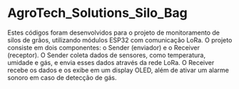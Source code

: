 # AgroTech_Solutions_Silo_Bag
 Estes códigos foram desenvolvidos para o projeto de monitoramento de silos de grãos, utilizando módulos ESP32 com comunicação LoRa. O projeto consiste em dois componentes: o Sender (enviador) e o Receiver (receptor). O Sender coleta dados de sensores, como temperatura, umidade e gás, e envia esses dados através da rede LoRa. O Receiver recebe os dados e os exibe em um display OLED, além de ativar um alarme sonoro em caso de detecção de gás.
